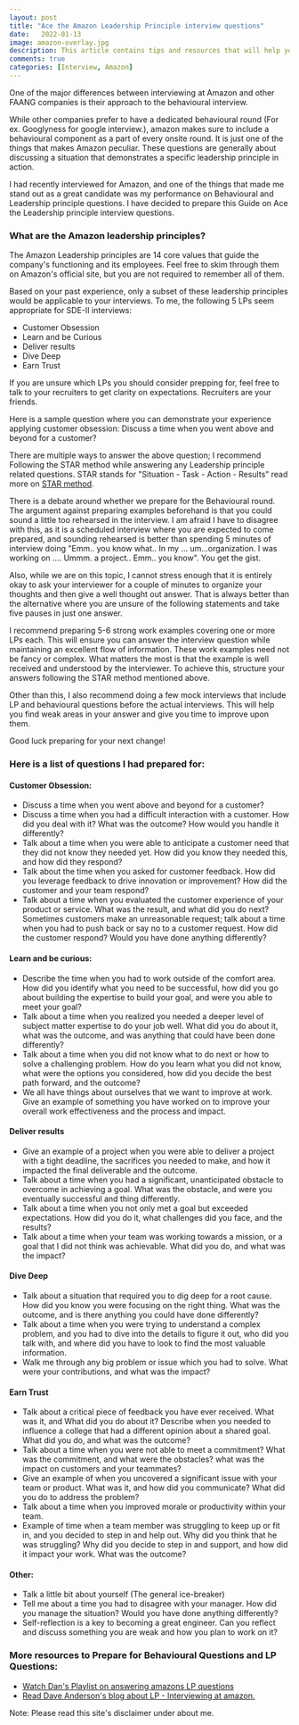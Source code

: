 ```yaml
---
layout: post
title: "Ace the Amazon Leadership Principle interview questions"
date:   2022-01-13
image: amazon-overlay.jpg
description: This article contains tips and resources that will help you prepare for the Amazon Leadership Principle interview questions
comments: true
categories: [Interview, Amazon]
---
```


<p class="intro"><span class="dropcap">O</span>ne of the major differences between interviewing at Amazon and other FAANG companies is their approach to the behavioural interview.</p>

<p>While other companies prefer to have a dedicated behavioural round (For ex. Googlyness for google interview.), amazon makes sure to include a behavioural component as a part of every onsite round. It is just one of the things that makes Amazon peculiar. These questions are generally about discussing a situation that demonstrates a specific leadership principle in action.</p>

I had recently interviewed for Amazon, and one of the things that made me stand out as a great candidate was my performance on Behavioural and Leadership principle questions. I have decided to prepare this Guide on Ace the Leadership principle interview questions. 

### What are the Amazon leadership principles?
The Amazon Leadership principles are 14 core values that guide the company's functioning and its employees. Feel free to skim through them on Amazon's official site, but you are not required to remember all of them. 

Based on your past experience, only a subset of these leadership principles would be applicable to your interviews. To me, the following 5 LPs seem appropriate for SDE-II interviews:

* Customer Obsession
* Learn and be Curious
* Deliver results
* Dive Deep
* Earn Trust

If you are unsure which LPs you should consider prepping for, feel free to talk to your recruiters to get clarity on expectations. Recruiters are your friends. 

Here is a sample question where you can demonstrate your experience applying customer obsession:
    Discuss a time when you went above and beyond for a customer?

There are multiple ways to answer the above question; I recommend Following the STAR method while answering any Leadership principle related questions. STAR stands for "Situation - Task - Action - Results" read more on [STAR method][star]. 

There is a debate around whether we prepare for the Behavioural round. The argument against preparing examples beforehand is that you could sound a little too rehearsed in the interview. I am afraid I have to disagree with this, as it is a scheduled interview where you are expected to come prepared, and sounding rehearsed is better than spending 5 minutes of interview doing "Emm.. you know what.. In my … um…organization. I was working on …. Ummm. a project.. Emm.. you know". You get the gist. 

Also, while we are on this topic, I cannot stress enough that it is entirely okay to ask your interviewer for a couple of minutes to organize your thoughts and then give a well thought out answer. That is always better than the alternative where you are unsure of the following statements and take five pauses in just one answer. 

I recommend preparing 5-6 strong work examples covering one or more LPs each. This will ensure you can answer the interview question while maintaining an excellent flow of information. These work examples need not be fancy or complex. What matters the most is that the example is well received and understood by the interviewer. To achieve this, structure your answers following the STAR method mentioned above.

Other than this, I also recommend doing a few mock interviews that include LP and behavioural questions before the actual interviews. This will help you find weak areas in your answer and give you time to improve upon them. 

Good luck preparing for your next change!

### Here is a list of questions I had prepared for:
#### Customer Obsession:
* Discuss a time when you went above and beyond for a customer?
* Discuss a time when you had a difficult interaction with a customer. How did you deal with it? What was the outcome? How would you handle it differently?
* Talk about a time when you were able to anticipate a customer need that they did not know they needed yet. How did you know they needed this, and how did they respond?
* Talk about the time when you asked for customer feedback. How did you leverage feedback to drive innovation or improvement? How did the customer and your team respond?
* Talk about a time when you evaluated the customer experience of your product or service. What was the result, and what did you do next?
Sometimes customers make an unreasonable request; talk about a time when you had to push back or say no to a customer request. How did the customer respond? Would you have done anything differently?
 
#### Learn and be curious:
* Describe the time when you had to work outside of the comfort area. How did you identify what you need to be successful, how did you go about building the expertise to build your goal, and were you able to meet your goal?
* Talk about a time when you realized you needed a deeper level of subject matter expertise to do your job well. What did you do about it, what was the outcome, and was anything that could have been done differently?
* Talk about a time when you did not know what to do next or how to solve a challenging problem. How do you learn what you did not know, what were the options you considered, how did you decide the best path forward, and the outcome?
* We all have things about ourselves that we want to improve at work. Give an example of something you have worked on to improve your overall work effectiveness and the process and impact.
 
#### Deliver results
* Give an example of a project when you were able to deliver a project with a tight deadline, the sacrifices you needed to make, and how it impacted the final deliverable and the outcome.
* Talk about a time when you had a significant, unanticipated obstacle to overcome in achieving a goal. What was the obstacle, and were you eventually successful and thing differently.
* Talk about a time when you not only met a goal but exceeded expectations. How did you do it, what challenges did you face, and the results?
* Talk about a time when your team was working towards a mission, or a goal that I did not think was achievable. What did you do, and what was the impact?
 
#### Dive Deep
* Talk about a situation that required you to dig deep for a root cause. How did you know you were focusing on the right thing. What was the outcome, and is there anything you could have done differently?
* Talk about a time when you were trying to understand a complex problem, and you had to dive into the details to figure it out, who did you talk with, and where did you have to look to find the most valuable information.
* Walk me through any big problem or issue which you had to solve. What were your contributions, and what was the impact?

#### Earn Trust
* Talk about a critical piece of feedback you have ever received. What was it, and What did you do about it?
Describe when you needed to influence a college that had a different opinion about a shared goal. What did you do, and what was the outcome?
* Talk about a time when you were not able to meet a commitment? What was the commitment, and what were the obstacles? what was the impact on customers and your teammates?
* Give an example of when you uncovered a significant issue with your team or product. What was it, and how did you communicate? What did you do to address the problem?
* Talk about a time when you improved morale or productivity within your team.
* Example of time when a team member was struggling to keep up or fit in, and you decided to step in and help out. Why did you think that he was struggling? Why did you decide to step in and support, and how did it impact your work. What was the outcome?
 
#### Other:
* Talk a little bit about yourself (The general ice-breaker)
* Tell me about a time you had to disagree with your manager. How did you manage the situation? Would you have done anything differently?
* Self-reflection is a key to becoming a great engineer. Can you reflect and discuss something you are weak and how you plan to work on it? 


### More resources to Prepare for Behavioural Questions and LP Questions: 

* [Watch Dan's Playlist on answering amazons LP questions][dan] 
* [Read Dave Anderson's blog about LP - Interviewing at amazon.][dave]


Note: Please read this site's disclaimer under about me. 

[star]: https://in.indeed.com/career-advice/interviewing/how-to-use-the-star-interview-response-technique
[dan]: https://www.youtube.com/watch?v=hpSQd54fJwI&list=PLLucmoeZjtMTarjnBcV5qOuAI4lE5ZinV&index=2
[dave]: https://scarletinked.medium.com/are-you-the-leader-were-looking-for-interviewing-at-amazon-8301d787815d
